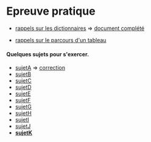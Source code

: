 # Epreuve pratique

* [rappels sur les dictionnaires](https://notebook.basthon.fr/?from=https://raw.githubusercontent.com/thfruchart/tnsi/main/EP/DicoRappels.ipynb) => [document complété](https://notebook.basthon.fr/?from=https://raw.githubusercontent.com/thfruchart/tnsi/main/EP/DicoRappelsCOMPLET.ipynb)

* [rappels sur le parcours d'un tableau](https://notebook.basthon.fr/?from=https://raw.githubusercontent.com/thfruchart/tnsi/main/EP/EXOS_Parcours_Tableau.ipynb) 


#### Quelques sujets pour s'exercer.  

* [sujetA](37.ipynb) => [correction](37-correction.ipynb)
* [sujetB]()
* [sujetC](22-NSI-05/)
* [sujetD](22-NSI-25/)
* [sujetE](SujetE/)
* [sujetF](SujetF/)
* [sujetG](SujetG/)
* [sujetH](SujetH/)
* [sujetI](SujetI/)
* [sujetJ](SujetJ/)
* [**sujetK**](SujetK/)
